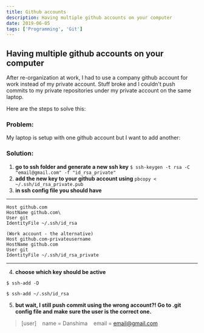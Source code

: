 ```yaml
---
title: Github accounts
description: Having multiple github accounts on your computer
date: 2019-06-05
tags: ['Programming', 'Git']
---
```


## Having multiple github accounts on your computer

After re-organization at work, I had to use a company github account for work instead of my private account. Stuff broke and I couldn't push commits to my private repositories under my private account on the same laptop.

Here are the steps to solve this: 
### Problem:
My laptop is setup with one github account but I want to add another:
### Solution:

1. **go to ssh folder and generate a new ssh key**
```$ ssh-keygen -t rsa -C "email@gmail.com" -f "id_rsa_private" ```
2. **add the new key to your github account using**
```pbcopy < ~/.ssh/id_rsa_private.pub```
3. **in ssh config file you should have**

---
```(Work account, - the default config)
Host github.com
HostName github.com\
User git
IdentityFile ~/.ssh/id_rsa

(Work account - the alternative)
Host github.com-privateusername
HostName github.com
User git
IdentityFile ~/.ssh/id_rsa_private
```
---

4. **choose which key should be active**

```$ ssh-add -D```

```$ ssh-add ~/.ssh/id_rsa```

5. **but wait, I still push commit using the wrong account?! Go to .git config file and make sure the user is the correct one.**
> [user]    name = Danshima    email = email@gmail.com

